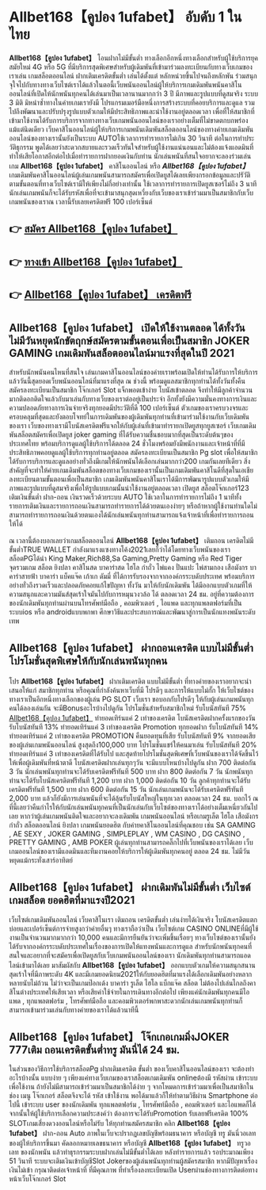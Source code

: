 # Allbet168【คูปอง 1ufabet】  อับดับ 1 ในไทย

**Allbet168【คูปอง 1ufabet】** โอนฝากไม่มีขั้นต่ำ  ทางเลือกอีกหนึ่งทางเลือกสำหรับผู้ใช้บริการยุคสมัยใหม่ 4G หรือ 5G ที่มีบริการสุดพิเศษสำหรับผู้เดิมพันที่เข้ามาร่วมลงทะเบียนกับทางเว็บเกมของเราเล่น เกมสล็อตออนไลน์ ฝากเติมเครดิตขั้นต่ำ เล่นได้ตั้งแต่ หลักหน่วยขึ้นไปจนถึงหลักพัน ร่วมสนุกจุใจไปกับทางทางเว็บไซต์เราได้แล้วในตอนี้เว็บพนันออนไลน์ผู้ให้บริการเกมเดิมพันพนันคาสิโนออนไลน์ที่เปิดให้นักพนันทุกคนได้เล่นมาเป็นเวลานานมากกว่า 3 ปี มีภาพและรูปแบบที่ดูสมจริง ระบบ 3 มิติ
มิหนำซ้ำทางในค่ายเกมเรายังมี โปรแกรมเมอร์มือหนึ่งการสร้างระบบที่คอยบริการและดูแล  รวมไปถึงพัฒนาและปรับปรุงรูปแบบตัวเกมให้มีประสิทธิภาพและน่าใช้งานอยู่ตลอดเวลา เพื่อที่ให้สมาชิกที่เข้ามาใช้งานได้รับการบริการจากทางทางเว็บเกมพนันออนไลน์ของเราอย่างเต็มที่ไม่ขาดตกบกพร่องแม้แต่นิดเดียว เว็บคาสิโนออนไลน์ผู้ให้บริการเกมพนันเดิมพันสล็อตออนไลน์ของทางค่ายเกมเดิมพันออนไลน์ของทางเรานั้นยังเป็นระบบ AUTOใช้เวลาการทำรายการไม่เกิน 30 วินาที ต่อในการทำประวัติธุกรรม พูดได้เลยว่าสะดวกสบายและรวดเร็วทันใจสำหรับผู้ใช้งานแน่นอนและไม่ต้องแจ้งแอดมินที่ทำให้เสียโอกาสอีกต่อไปเมื่อทำรายการฝากยอดเงินกับท่าน
นักเล่นพนันที่สนใจอยากจะลองร่วมเล่นเกม **Allbet168【คูปอง 1ufabet】** คาสิโนออนไลน์ หรือ ***Allbet168【คูปอง 1ufabet】*** เกมเดิมพันคาสิโนออนไลน์ผู้เล่นเกมพนันสามารถสมัครเพื่อเปิดยูสได้เลยเพียงกรอกข้อมูลและปรัวัติตามขั้นตอนที่ทางเว็บไซต์เรามีให้เพียงไม่กี่อย่างเท่านั้น ใช้เวลาการทำรายการเปิดยูสเซอร์ไม่ถึง 3 นาทีนักเล่นเกมพนันก็จะได้รับรหัสเพื่อที่จะเข้ามาสนุกสุดเหวี่ยงกับเว็บของเราเข้าร่วมมาเป็นสมาชิกกับเว็บเกมพนันของเราณ เวลานี้รับเลยเครดิตฟรี 100 เปอร์เซ็นต์

## 👉 [สมัคร Allbet168【คูปอง 1ufabet】](https://archa888.com/)
## 👉 [ทางเข้า Allbet168【คูปอง 1ufabet】](https://archa888.com/)
## 👉 [Allbet168【คูปอง 1ufabet】 เครดิตฟรี](https://archa888.com/)

## Allbet168【คูปอง 1ufabet】 เปิดให้ใช้งานตลอด ได้ทั้งวัน ไม่มีวันหยุดนักขัตฤกษ์สมัครตามขั้นตอนเพื่อเป็นสมาชิก JOKER GAMING เกมเดิมพันสล็อตออนไลน์มาแรงที่สุดในปี 2021

สำหรับนักพนันคนไหนที่สนใจ เล่นเกมคาสิโนออนไลน์ของค่ายเราพร้อมเปิดให้ท่านได้รับการให้บริการแล้ววันนี้สุดยอดเว็บพนันออนไลน์ที่มาแรงที่สุด ณ ช่วงนี้ พร้อมดูแลสมาชิกทุกท่านได้ทั้งวันทั้งคืน สมัครลงทะเบียนเป็นสมาชิก โจ๊กเกอร์ Slot แจ็กพอตเข้าง่าย โบนัสเข้าตลอด จึงทำให้มีลูกค้าจำนวนมากติดอกติดใจแล้วกับมาเล่นกับทางเว็บของเราต่ออยู่เป็นประจำ อีกทั้งยังมีความมั่นคงทางการเงินและความปลอดภัยทางการเงินจ่ายจริงทุกยอดมีประวัติที่ดี 100 เปอร์เซ็นต์ ตัวเกมของเราครบวงจรและครอบคลุมที่สุดและยังตอบโจทย์ในการเดิมพันของผู้เดิมพันทุกท่านที่เข้ามาร่วมใช้งานกับเว็บเดิมพันของเรา
เว็บของทางเรามีโบนัสเครดิตฟรีแจกให้กับผู้เล่นที่เข้ามาทำรายกเปิดยูสทุกยูสเซอร์ เว็บเกมเดิมพันสล็อตสมัครเพื่อเปิดยูส joker gaming ที่ได้รับความชื่นชอบมากที่สุดเป็นระดับต้นๆของประเทศไทย พร้อมบริการดูแลผู้ใช้บริการได้ตลอด 24 ชั่วโมงพร้อมยังมีพนักงานและเจ้าหน้าที่ที่มีประสิทธิภาพคอยดูแลผู้ใช้บริการทุกท่านอยู่ตลอด สมัครลงทะเบียนเป็นสมาชิก Pg slot เพื่อให้สมาชิกได้รับการบริการและดูแลอย่างทั่วถึงมีเกมให้นักพนันได้เลือกเล่นมากกว่า200 เกมกันเลยทีเดียว
สิ่งสำคัญที่จะทำให้ค่ายเกมเดิมพันสล็อตของทางเว็บเกมของเรานั้นเป็นเกมเดิมพันคาสิโนดีที่สุดในเอเชีย ลงทะเบียนตามขั้นตอนเพื่อเป็นสมาชิก  เกมเดิมพันพนันคาสิโนเราได้มีการพัฒนารูปแบบตัวเกมให้มีภาพและรูปแบบที่ดูสมจริงเพื่อให้รูปแบบเกมนั้นน่าใช้งานอยู่ตลอดเวลา เปิดยูส สล็อตโจ๊กเกอร์123 เติมเงินขั้นต่ำ ฝาก-ถอน เงินรวดเร็วด้วยระบบ AUTO ใช้เวลาในการทำรายการไม่ถึง 1 นาทีทั้งรายการเติมเงินและรายการถอนเงินสามารถทำรายการได้ด้วยตนเองง่ายๆ หรือถ้าหากผู้ใช้งานท่านใดไม่สามารถทำรายการถอนเงินด้วยตนเองได้นักเล่นพนันทุกท่านสามารถแจ้งเจ้าหน้าที่เพื่อทำรายการถอนให้ได้

ณ เวลานี้ต้องบอกเลยว่าเกมสล็อตออนไลน์ **Allbet168【คูปอง 1ufabet】** เติมถอน เครดิตไม่มีขั้นต่ำTRUE WALLET กำลังมาแรงแซงทางโค้ง2021เลยก็ว่าได้โดยทางเว็บพนันของเรา สล็อตPGได้นำ  King Maker,Rich88,Sa Gaming,Pretty Gaming หรือ Red Tiger จุดรวมเกม สล็อต ยิงปลา คาสิโนสด บาคาร่าสด ไฮโล กำถั่ว ไพ่แคง ปั่นแปะ ไพ่สามกอง เสือมังกร บาคาร่าสายฟ้า บาคาร่า แบ็คแจ๊ค เก้าเก ดัมมี่ ที่ได้การรับรองจากจากองค์กรระบดับประเทศ พร้อมบริการอย่างทั่วถึงรวดเร็วและปลอดภัยคอยแก้ไขปัญหา ทั้งวัน มาให้กับนักเดิมพัน ได้มีออกแบบตัวเกมที่ให้ความสนุกและความมันส์สุดเร้าใจมันไปกับการหมุนวงวล้อ ได้ ตลอดเวลา 24 ชม. อยู่ที่ความต้องการของนักเดิมพันทุกท่านผ่านบนโทรศัพท์มือถือ , คอมพิวเตอร์ , ไอแพด และทุกแพลตฟอร์มที่เป็นระบบios หรือ androidแบบพกพา ศึกษาวิธีและประสบการณ์และพัฒนาสู่การเป็นนักแทงพนันระดับเทพ

## Allbet168【คูปอง 1ufabet】 ฝากถอนเครดิต แบบไม่มีขั้นต่ำ โปรโมชั่นสุดพิเศษให้กับนักเล่นพนันทุกคน

โปร **Allbet168【คูปอง 1ufabet】** ฝากเติมเครดิต แบบไม่มีขั้นต่ำ ที่ทางค่ายของเราอยากจะนำเสนอให้แก่  สมาชิกทุกท่าน หรือคุณที่กำลังค้นหาเว็บที่มี โปรดีๆ และการให้แบบไม่กั๊ก ให้เว็บไซต์ของทางเราเป็นอีกหนึ่งทางเลือกของผู้เล่น  PG SLOT เว็บเรา ขอบอกกับโปรดีๆ ให้กับผู้เล่นเกมพนันทุกคนได้ลองเล่นกัน จะมีBonusอะไรบ้างไปดูกัน
โปรโมชั่นสำหรับสมาชิกใหม่ รับโบนัสทันที 75% [Allbet168【คูปอง 1ufabet】](https://archa888.com/) ทำยอดเทิร์นแค่ 2 เท่าของเครดิต
โบนัสเครดิตฝากครั้งแรกของวัน รับโบนัสทันที 13% ทำยอดเทิร์นแค่ 3 เท่าของเครดิต
 Promotion ทุกยอดฝาก รับโบนัสทันที 14% ทำยอดเทิร์นแค่ 2 เท่าของเครดิต
 PROMOTION คืนยอดทุนที่เสีย รับโบนัสทันที 9% จากยอดเสียของผู้เล่นเกมพนันออนไลน์ สูงสุดถึง100,000 บาท
โปรโมชั่นแชร์ให้คนมาเล่น รับโบนัสทันที 20% ทำยอดเทิร์นแค่ 3 เท่าของเครดิตที่ได้รับไป
และสุดท้ายโปรโมชั่นสุดพิเศษที่เว็บพนันของเราได้จัดขึ้นไว้ให้เพื่อผู้เดิมพันที่หน้าตาดี โบนัสเครดิตฝากเล่นทุกๆวัน จะมีแบบไหนบ้างไปดูกัน
ฝาก 700 ติดต่อกัน 3 วัน นักเล่นพนันทุกท่านจะได้รับเครดิตฟรีทันที 500 บาท
ฝาก 800 ติดต่อกัน 7 วัน นักพนันทุกท่านจะได้รับโบนัสเครดิตฟรีทันที 1,200 บาท
ฝาก 1,000 ติดต่อกัน 10 วัน ลูกค้าทุกท่านจะได้รับเครดิตฟรีทันที 1,500 บาท
ฝาก 600 ติดต่อกัน 15 วัน นักเล่นเกมพนันจะได้รับเครดิตฟรีทันที 2,000 บาท
แล้วก็ยังมีการเล่นพนันที่จะได้ลุ้นรับโบนัสใหญ่ในทุกเวลา ตลอดเวลา 24 ชม. บอกไว้ ณ ที่นี้เลยว่าคืนกำไรให้กับนักเล่นพนันทุกคนที่เป็นนักเล่นกับเว็บไซต์ของทางเราได้อย่างเต็มเหนี่ยวกันไปเลย หากว่าผู้เล่นเกมพนันติดใจและอยากจะลงเดิมพัน เกมพนันออนไลน์ หรือเกมรูเล็ต ไฮโล เสือมังกร กำถั่ว สล็อตออนไลน์ ยิงปลา เกมพนันยอดฮิต กับค่ายคาสิโนออนไลน์ที่คุณชอบ เช่น SA GAMING , AE SEXY , JOKER GAMING , SIMPLEPLAY , WM CASINO , DG CASINO , PRETTY GAMING , AMB POKER  ผู้เล่นทุกท่านสามารถคลิ๊กไปที่เว็บพนันของเราได้เลย เว็บเกมออนไลน์ของเรามีแอดมินและทีมงานคอยให้บริการให้ผู้เดิมพันทุกคนอยู่ ตลอด 24 ชม. ไม่มีวันหยุดแม้กระทั่งเสาร์อาทิตย์

## Allbet168【คูปอง 1ufabet】 ฝากเดิมพันไม่มีขั้นต่ำ  เว็บไซต์เกมสล็อต ยอดฮิตที่มาแรงปี2021

เว็บไซต์เกมเดิมพันออนไลน์ เว็บคาสิโนเรา เติมถอน เครดิตขั้นต่ำ เล่นง่ายได้เงินจริง โบนัสเครดิตแตกบ่อยและเปอร์เซ็นต์การจ่ายสูงกว่าค่ายอื่นๆ ทางเราถือว่าเป็น เว็บไซต์เกม CASINO ONLINEที่มีผู้ใช้งานเป็นจำนวนมากมากกว่า 10,000 คนและมีการยืนยันว่าจะเพิ่มขึ้นเรื่อยๆ ทางเว็บไซต์ของเรานั้นยังได้รับจากองค์กรระบดับประเทศในเรื่องของการเปิดให้แทงพนันและการดูแล สำหรับนักพนันทุกคนที่สนใจและอยากที่จะสมัครเพื่อเปิดยูสกับเว็บเกมพนันออนไลน์ของเรา นักเดิมพันทุกท่านสามารถแอดไลน์เข้ามาได้เลย
	มาสัมผัสกับ **Allbet168【คูปอง 1ufabet】** ออกแบบตัวเกมให้ความสนุกสนานสุดเร้าใจที่มีภาพระดับ 4K และมีเกมยอดนิยม2021ให้กับยอดฮิตที่มาแรงได้เลือกเดิมพันอย่างหลากหลายนับไม่ถ้วน  ไม่ว่าจะเป็นเกมป๊อกเด้ง บาคาร่า รูเล็ต ไฮโล แบ็กแจ๊ค สล็อต ไม่ต้องไปเล่นไกลถึงคาสิโนต่างประเทศให้เสียเวลา หรือเสียค่าใช้จ่ายในการเดินทางอีกต่อไป เพียงแค่นักเดิมพันทุกคนมีไอแพด , ทุกแพลตฟอร์ม , โทรศัพท์มือถือ และคอมพิวเตอร์พกพาสะดวกนักเล่นเกมพนันทุกท่านก็สามารถเข้ามาร่วมเล่นกับทางค่ายของเราได้แล้วนาทีนี้

## Allbet168【คูปอง 1ufabet】 โจ๊กเกอเกมมิ่งJOKER 777เติม ถอนเครดิตขั้นต่ำทรู มันนี่ได้ 24 ชม.

ในส่วนของวิธีการใช้บริการสล็อตPg ฝากเติมเครดิต ขั้นต่ำ ของเว็บคาสิโนออนไลน์ของเรา จะต้องทำอะไรบ้างนั้น แบบง่าย ๆ เพียงแค่ทางเว็บเกมของเราสล็อตเกมเดิมพัน onlineต้องมี รหัสผ่าน เข้าระบบเพื่อใช้งาน ถ้ายังไม่มีสามารถเข้าร่วมมาเป็นสมาชิกได้ง่าย ๆ จากโหมดการเข้าร่วมมาเพื่อเป็นสมาชิกในช่อง เมนู โจ๊กเกอร์ สล็อตจึงจะได้ รหัส เข้าใช้งาน พอได้มาแล้วก็ให้ทำตามวิธีผ่าน Smartphone ต่อไปนี้
เข้าระบบ user  ของนักเดิมพัน ทุกแพลตฟอร์ม , โทรศัพท์มือถือ , คอมพิวเตอร์ และไอแพดก็ได้
จากนั้นให้ผู้ใช้บริการเลือกความประสงค์ว่า ต้องการจะได้รับPromotion รับเลยฟรีเครดิต 100% SLOTเกมเสี่ยงดวงออนไลน์หรือไม่รับ
ให้ทุกท่านสมัครสมาชิก คลิก **Allbet168【คูปอง 1ufabet】** ฝาก-ถอน Auto ภาพในเว็บจะปรากฏเลขบัญชีพร้อมธนาคาร หรือบัญชี ทรู มันนี่วอเลท ของผู้ให้บริการขึ้นมา
คัดลอกหมายเลขธนาคาร หรือบัญชี **Allbet168【คูปอง 1ufabet】** ทรูวอเลท ของนักพนัน แล้วทำธุรกรรมระบบฝากเล่นไม่มีขั้นต่ำได้เลย
หลังทำรายการแล้ว รอประมาณเพียง 51 วินาที ระบบจะเติมเงินเข้าบัญชีSlot Jokerของผู้เล่นพนันทุกท่านผู้สมัครสมาชิก
หากมีปัญหาเรื่องเงินไม่เข้า กรุณาติดต่อเจ้าหน้าที่ ที่มีคุณภาพ ที่ทำเรื่องลงทะเบียนเปิด Userผ่านช่องทางการติดต่อทางหน้าเว็บโจ๊กเกอร์ Slot


